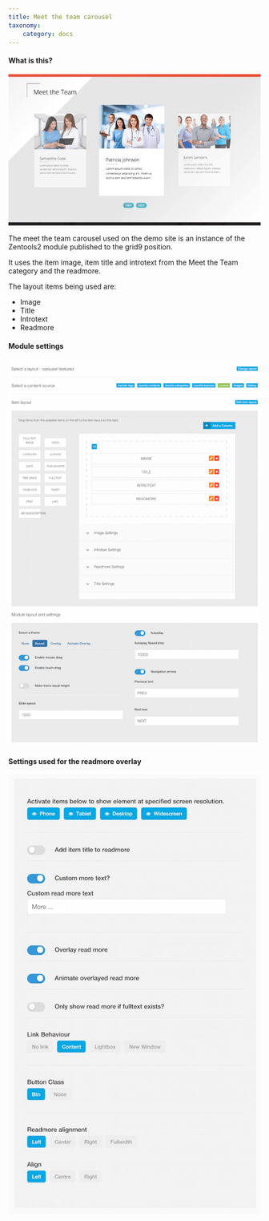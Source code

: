 ```yaml
---
title: Meet the team carousel
taxonomy:
    category: docs
---
```


#### What is this?

![Meet the team](/images/frontpage/meet-the-team.jpg)

The meet the team carousel used on the demo site is an instance of the Zentools2 module published to the grid9 position.

It uses the item image, item title and introtext from the Meet the Team category and the readmore.

The layout items being used are:
- Image
- Title
- Introtext
- Readmore

#### Module settings
![Zentools grid layout](/images/frontpage/meet-the-team-settings.png)

#### Settings used for the readmore overlay
![Zentools Readmore](/images/frontpage/meet-the-team-readmore.jpg)



 